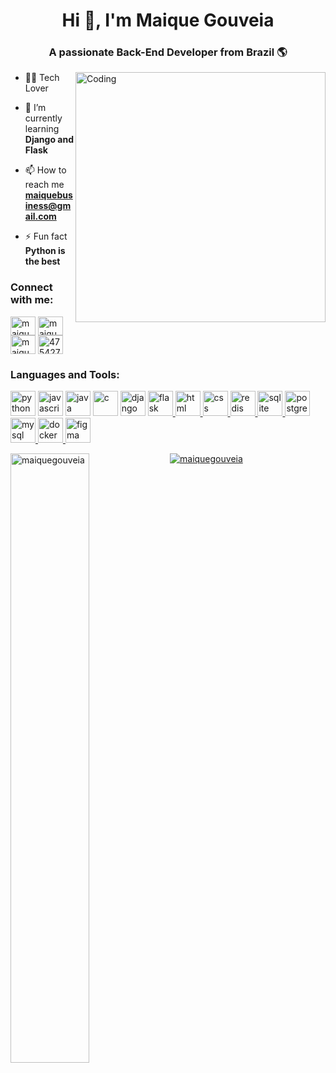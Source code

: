 <h1 align="center">Hi 👋, I'm Maique Gouveia</h1>
<h3 align="center">A passionate Back-End Developer from Brazil 🌎</h3>
<img align="right" alt="Coding" width="400" src="https://i.pinimg.com/originals/e4/26/70/e426702edf874b181aced1e2fa5c6cde.gif"/>

- 👨‍💻 Tech Lover

- 🌱 I’m currently learning **Django and Flask**

- 📫 How to reach me **maiquebusiness@gmail.com**

- ⚡ Fun fact **Python is the best**

<h3 align="left">Connect with me:</h3>
<p align="left">
<a href="https://linkedin.com/in/maique-gouveia" target="_blank"><img align="center" src="https://raw.githubusercontent.com/rahuldkjain/github-profile-readme-generator/master/src/images/icons/Social/linked-in-alt.svg" alt="maique-gouveia" height="30" width="40" /></a>
<a href="https://instagram.com/maiquesz" target="_blank"><img align="center" src="https://raw.githubusercontent.com/rahuldkjain/github-profile-readme-generator/master/src/images/icons/Social/instagram.svg" alt="maiquesz" height="30" width="40" /></a>
<a href="https://www.leetcode.com/maiquegouveia" target="_blank"><img align="center" src="https://raw.githubusercontent.com/rahuldkjain/github-profile-readme-generator/master/src/images/icons/Social/leet-code.svg" alt="maiquegouveia" height="30" width="40" /></a>
<a href="https://discordapp.com/users/475427764103675926" target="_blank"><img align="center" src="https://raw.githubusercontent.com/rahuldkjain/github-profile-readme-generator/master/src/images/icons/Social/discord.svg" alt="475427764103675926" height="30" width="40" /></a>
</p>

<h3 align="left">Languages and Tools:</h3>
<p align="left">
<img src="https://skillicons.dev/icons?i=python" alt="python" width="40" height="40"/>
<img src="https://skillicons.dev/icons?i=javascript" alt="javascript" width="40" height="40"/>
<img src="https://skillicons.dev/icons?i=java" alt="java" width="40" height="40"/>
<img src="https://skillicons.dev/icons?i=c" alt="c" width="40" height="40"/>
<img src="https://skillicons.dev/icons?i=django" alt="django" width="40" height="40"/> </a> <a href="https://www.figma.com/" target="_blank" rel="noreferrer">
<img src="https://skillicons.dev/icons?i=flask" alt="flask" width="40" height="40"/>
<img src="https://skillicons.dev/icons?i=html" alt="html" width="40" height="40"/>
<img src="https://skillicons.dev/icons?i=css" alt="css" width="40" height="40"/>
<img src="https://skillicons.dev/icons?i=redis" alt="redis" width="40" height="40"/>
<img src="https://skillicons.dev/icons?i=sqlite" alt="sqlite" width="40" height="40"/>
<img src="https://skillicons.dev/icons?i=postgres" alt="postgres" width="40" height="40"/>
<img src="https://skillicons.dev/icons?i=mysql" alt="mysql" width="40" height="40"/>
<img src="https://skillicons.dev/icons?i=docker" alt="docker" width="40" height="40"/>
<img src="https://skillicons.dev/icons?i=figma" alt="figma" width="40" height="40"/>
</p>

<img width="50%" align="left" src="https://github-readme-stats.vercel.app/api?username=maiquegouveia&show_icons=true&theme=codeSTACKr" alt="maiquegouveia" />
<img src="https://github-readme-stats.vercel.app/api/top-langs/?username=maiquegouveia&layout=compact&langs_count=10&theme=codeSTACKr" alt="maiquegouveia" />
